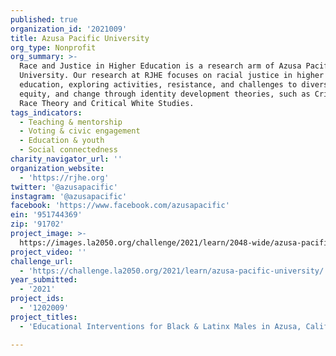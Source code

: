 ```yaml
---
published: true
organization_id: '2021009'
title: Azusa Pacific University
org_type: Nonprofit
org_summary: >-
  Race and Justice in Higher Education is a research arm of Azusa Pacific
  University. Our research at RJHE focuses on racial justice in higher
  education, exploring activities, resistance, and challenges to diversity,
  equity, and change through identity development theories, such as Critical
  Race Theory and Critical White Studies.
tags_indicators:
  - Teaching & mentorship
  - Voting & civic engagement
  - Education & youth
  - Social connectedness
charity_navigator_url: ''
organization_website:
  - 'https://rjhe.org'
twitter: '@azusapacific'
instagram: '@azusapacific'
facebook: 'https://www.facebook.com/azusapacific'
ein: '951744369'
zip: '91702'
project_image: >-
  https://images.la2050.org/challenge/2021/learn/2048-wide/azusa-pacific-university.jpg
project_video: ''
challenge_url:
  - 'https://challenge.la2050.org/2021/learn/azusa-pacific-university/'
year_submitted:
  - '2021'
project_ids:
  - '1202009'
project_titles:
  - 'Educational Interventions for Black & Latinx Males in Azusa, California'

---
```

